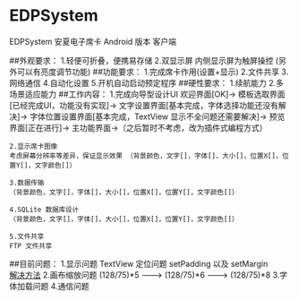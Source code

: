 # EDPSystem
EDPSystem 安夏电子席卡 Android 版本 客户端

##外观要求：
	1.轻便可折叠，便携易存储
	2.双显示屏 内侧显示屏为触屏操控 (另外可以有亮度调节功能)
##功能要求：
	1.完成席卡作用(设置+显示)
	2.文件共享
	3.网络通信
	4.自动化设置
	5.开机自动启动预定程序
##硬性要求：
	1.续航能力
	2.多场景适应能力
##工作内容：
	1.完成向导型设计UI
	欢迎界面[OK]->
	模板选取界面[已经完成UI，功能没有实现]->
	文字设置界面[基本完成，字体选择功能还没有解决]->
	字体位置设置界面[基本完成，TextView 显示不全问题还需要解决]->
	预览界面[正在进行]->
	主功能界面->（之后暂时不考虑，改为插件式编程方式）

	2.显示席卡图像
	考虑屏幕分辨率等差异，保证显示效果 （背景颜色，文字[]，字体[]，大小[]，位置X[]，位置Y[]，文字颜色[]）

	3.数据传输
	（背景颜色，文字[]，字体[]，大小[]，位置X[]，位置Y[]，文字颜色[]）

	4.SQLite 数据库设计
	（背景颜色，文字[]，字体[]，大小[]，位置X[]，位置Y[]，文字颜色[]）
	
	5.文件共享
	FTP 文件共享



##目前问题：
	1.显示问题 TextView 定位问题 setPadding 以及 setMargin  
	[解决方法](https://segmentfault.com/q/1010000004032766?_ea=464119)
	2.画布缩放问题 
	(128/75)*5 ---> (128/75)*6 ---> (128/75)*8
	3.字体加载问题
	4.通信问题